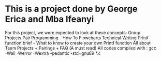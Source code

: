 
# This is a project done by George Erica and Mba Ifeanyi
For this project, we were expected to look at these concepts:
Group Projects
Pair Programming - How To
Flowcharts
Technical Writing
Printf function brief - What to know to create your own Printf function
All about Team Projects + Pairings + FAQ (A must read)
All codes compiled with : gcc -Wall -Werror -Wextra -pedantic -std=gnu89 *.c
